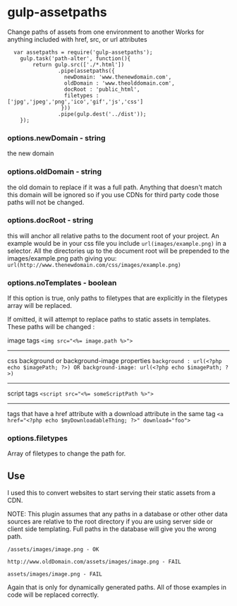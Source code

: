gulp-assetpaths
===============

Change paths of assets from one environment to another
Works for anything included with href, src, or url attributes

      var assetpaths = require('gulp-assetpaths');
        gulp.task('path-alter', function(){
            return gulp.src(['./*.html'])
                    .pipe(assetpaths({
                      newDomain: 'www.thenewdomain.com',
                      oldDomain : 'www.theolddomain.com',
                      docRoot : 'public_html',
                      filetypes : ['jpg','jpeg','png','ico','gif','js','css']
                     }))
                    .pipe(gulp.dest('../dist'));
        });
        
### options.newDomain - string

the new domain

### options.oldDomain - string

the old domain to replace if it was a full path. Anything that doesn't match this domain will be ignored so if you use CDNs for third party code those paths will not be changed.

### options.docRoot - string

this will anchor all relative paths to the document root of your project. An example would be in your css file you include 
``url(images/example.png)`` in a selector. All the directories up to the document root will be prepended to the images/example.png path giving you:
``url(http://www.thenewdomain.com/css/images/example.png)``

### options.noTemplates - boolean

If this option is true, only paths to filetypes that are explicitly in the filetypes array will be replaced.

If omitted, it will attempt to replace paths to static assets in templates. These paths will be changed : 

image tags
``<img src="<%= image.path %>">``
***
css background or background-image properties
``background : url(<?php echo $imagePath; ?>) OR background-image: url(<?php echo $imagePath; ?>)``
***
script tags
``<script src="<%= someScriptPath %>">``
***
tags that have a href attribute with a download attribute in the same tag
``<a href="<?php echo $myDownloadableThing; ?>" download="foo">``


### options.filetypes

Array of filetypes to change the path for. 





## Use

I used this to convert websites to start serving their static assets from a CDN. 

NOTE: This plugin assumes that any paths in a database or other other data sources are relative to the root directory if you are using server side or client side templating. Full paths in the database will give you the wrong path.

``/assets/images/image.png - OK``

``http://www.oldDomain.com/assets/images/image.png - FAIL``

``assets/images/image.png - FAIL``

Again that is only for dynamically generated paths. All of those examples in code will be replaced correctly.

